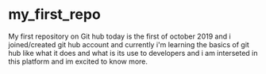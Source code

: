 # my_first_repo
My first repository on Git hub
today is the first of october 2019 and i joined/created git hub account and currently i'm learning the basics of git hub like what it does and what is its use to developers and i am interseted in this platform and im excited to know more.
